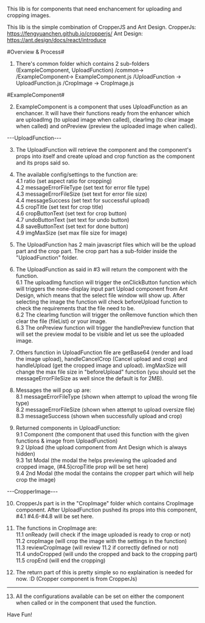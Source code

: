 This lib is for components that need enchancement for uploading and cropping images.

This lib is the simple combination of CropperJS and Ant Design.
CropperJs: https://fengyuanchen.github.io/cropperjs/
Ant Design: https://ant.design/docs/react/introduce

#Overview & Process#

1. There's common folder which contains 2 sub-folders (ExampleComponent, UploadFunction)
    /common->
            /ExampleComponent->
                              ExampleComponent.js
            /UploadFunction  ->
                              UploadFunction.js
                              /CropImage          ->
                                                  CropImage.js
  
#ExampleComponent#

2. ExampleComponent is a component that uses UploadFunction as an enchancer. It will have their functions ready from the enhancer which are uploadImg (to upload image when called), clearImg (to clear image when called) and onPreview (preview the uploaded image when called).
  
---UploadFunction---

3. The UploadFunction will retrieve the component and the component's props into itself and create upload and crop function as the component and its props said so. 

4. The available config/settings to the function are:  
    4.1 ratio (set aspect ratio for cropping)  
    4.2 messageErrorFileType (set text for error file type)  
    4.3 messageErrorFileSize (set text for error file size)  
    4.4 messageSuccess (set text for successful upload)  
    4.5 cropTitle (set text for crop title)  
    4.6 cropButtonText (set text for crop button)  
    4.7 undoButtonText (set text for undo button)  
    4.8 saveButtonText (set text for done button)  
    4.9 imgMaxSize (set max file size for image)

5. The UploadFunction has 2 main javascript files which will be the upload part and the crop part. The crop part has a sub-folder inside the "UploadFunction" folder.

6. The UploadFunction as said in #3 will return the component with the function.  
    6.1 The uploadImg function will trigger the onClickButton function which will triggers the none-display input part Upload component from Ant Design, which means that the select file window will show up. After selecting the image the function will check beforeUpload function to check the requirements that the file need to be.  
    6.2 The clearImg function will trigger the onRemove function which then clear the file (fileList) or your image.  
    6.3 The onPreview function will trigger the handlePreview function that will set the preview modal to be visible and let us see the uploaded image.

7. Others function in UploadFunction file are getBase64 (render and load the image upload), handleCancelCrop (Cancel upload and crop) and handleUpload (get the cropped image and upload). imgMaxSize will change the max file size in "beforeUpload" function (you should set the messageErrorFileSize as well since the default is for 2MB).

8. Messages the will pop up are:  
    8.1 messageErrorFileType (shown when attempt to upload the wrong file type)  
    8.2 messageErrorFileSize (shown when attempt to upload oversize file)  
    8.3 messageSuccess (shown when successfully upload and crop)  

9. Returned components in UploadFunction:  
    9.1 Component (the component that used this function with the given functions & image from UploadFunction)  
    9.2 Upload (the upload component from Ant Design which is always hidden)  
    9.3 1st Modal (the modal the helps previewing the uploaded and cropped image, (#4.5)cropTitle prop will be set here)  
    9.4 2nd Modal (the modal the contains the cropper part which will help crop the image)
    
---CropperImage---

10. CropperJs part is in the "CropImage" folder which contains CropImage component. After UploadFunction pushed its props into this component, #4.1 #4.6-#4.8 will be set here. 

11. The functions in CropImage are:  
    11.1 onReady (will check if the image uploaded is ready to crop or not)  
    11.2 cropImage (will crop the image with the settings in the function)  
    11.3 reviewCropImage (will review 11.2 if correctly defined or not)  
    11.4 undoCropped (will undo the cropped and back to the cropping part)  
    11.5 cropEnd (will end the cropping)

12. The return part of this is pretty simple so no explaination is needed for now. :D (Cropper component is from CropperJs)
  
------
13. All the configurations available can be set on either the component when called or in the component that used the function.
  
Have Fun! 
